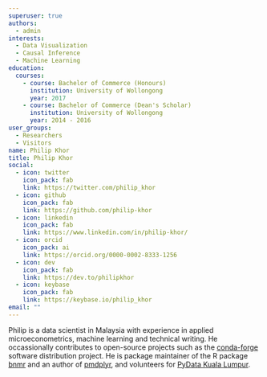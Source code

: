```yaml
---
superuser: true
authors:
  - admin
interests:
  - Data Visualization
  - Causal Inference
  - Machine Learning
education:
  courses:
    - course: Bachelor of Commerce (Honours)
      institution: University of Wollongong
      year: 2017
    - course: Bachelor of Commerce (Dean's Scholar)
      institution: University of Wollongong
      year: 2014 - 2016
user_groups:
  - Researchers
  - Visitors
name: Philip Khor
title: Philip Khor
social:
  - icon: twitter
    icon_pack: fab
    link: https://twitter.com/philip_khor
  - icon: github
    icon_pack: fab
    link: https://github.com/philip-khor
  - icon: linkedin
    icon_pack: fab
    link: https://www.linkedin.com/in/philip-khor/
  - icon: orcid
    icon_pack: ai
    link: https://orcid.org/0000-0002-8333-1256
  - icon: dev
    icon_pack: fab
    link: https://dev.to/philipkhor
  - icon: keybase
    icon_pack: fab
    link: https://keybase.io/philip_khor
email: ""
---
```

Philip is a data scientist in Malaysia with experience in applied microeconometrics, machine learning and technical writing. He occassionally contributes to open-source projects such as the [conda-forge](https://conda-forge.org/) software distribution project. He is package maintainer of the R package [bnmr](https://github.com/philip-khor/bnmr/) and an author of [pmdplyr](https://github.com/NickCH-K/pmdplyr), and volunteers for [PyData Kuala Lumpur](https://www.meetup.com/pydatakl/).